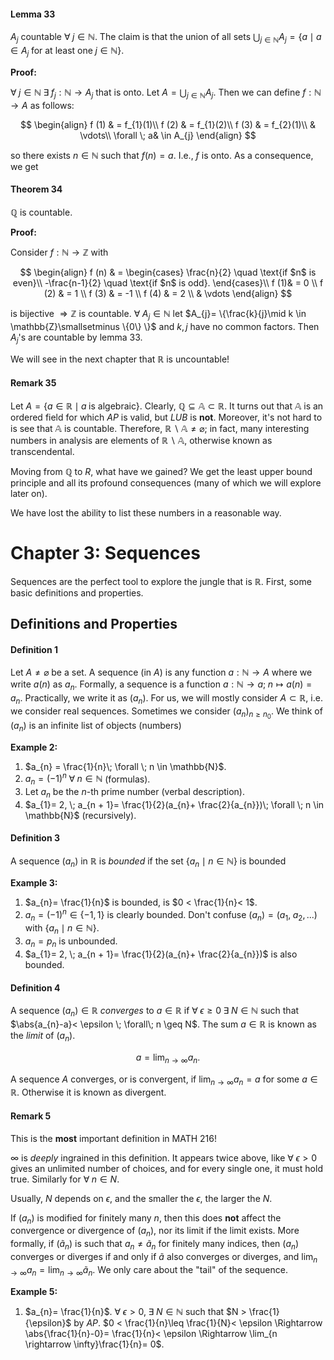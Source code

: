 #### Lemma 33

$A_{j}$ countable $\forall \; j \in \mathbb{N}$. The claim is that the union of all sets $\bigcup_{j \in \mathbb{N}} A_{j}= \{a \mid a \in A_{j}\; \text{for at least one}\; j \in \mathbb{N} \}$.

**Proof:**

$\forall \; j \in \mathbb{N}\;\exists\; f_{j}:\mathbb{N}\rightarrow A_{j}$ that is onto. Let $A = \bigcup_{j \in \mathbb{N}}A_{j}$. Then we can define $f:\mathbb{N}\rightarrow A$ as follows:

$$
\begin{align}
f (1) & = f_{1}(1)\\
f (2) & = f_{1}(2)\\
f (3) & = f_{2}(1)\\
& \vdots\\
\forall \; a& \in A_{j}
\end{align}
$$

so there exists $n \in \mathbb{N}$ such that $f (n)= a$. I.e., $f$ is onto. As a consequence, we get

#### Theorem 34

$\mathbb{Q}$ is countable.

**Proof:**

Consider $f:\mathbb{N}\rightarrow \mathbb{Z}$ with 

$$
\begin{align}
f (n) & =
\begin{cases}
\frac{n}{2} \quad \text{if $n$ is even}\\
-\frac{n-1}{2} \quad \text{if $n$ is odd}.
\end{cases}\\
f (1)& = 0 \\
f (2) & = 1 \\
f (3) & = -1 \\
f (4) & = 2 \\
& \vdots
\end{align}
$$

is bijective $\Rightarrow \mathbb{Z}$ is countable. $\forall \; A_{j}\in \mathbb{N}$ let $A_{j}= \{\frac{k}{j}\mid k \in \mathbb{Z}\smallsetminus \{0\} \}$ and $k, j$ have no common factors. Then $A_{j}$'s are countable by lemma 33.

We will see in the next chapter that $\mathbb{R}$ is uncountable!

#### Remark 35

Let $A= \{a \in \mathbb{R}\mid a \;\text{is algebraic} \}$. Clearly, $\mathbb{Q}\subseteq \mathbb{A}\subset \mathbb{R}$. It turns out that $\mathbb{A}$ is an ordered field for which $AP$ is valid, but $LUB$ is **not**. Moreover, it's not hard to is see that $\mathbb{A}$ is countable. Therefore, $\mathbb{R}\smallsetminus \mathbb{A}\neq \varnothing$; in fact, many interesting numbers in analysis are elements of $\mathbb{R}\smallsetminus \mathbb{A}$, otherwise known as transcendental.

Moving from $\mathbb{Q}$ to ${R}$, what have we gained? We get the least upper bound principle and all its profound consequences (many of which we will explore later on).

We have lost the ability to list these numbers in a reasonable way.

# Chapter 3: Sequences

Sequences are the perfect tool to explore the jungle that is $\mathbb{R}$. First, some basic definitions and properties.

## Definitions and Properties

#### Definition 1

Let $A \neq \varnothing$ be a set. A sequence (in $A$) is any function $a:\mathbb{N}\rightarrow A$ where we write $a (n)$ as $a_{n}$. Formally, a sequence is a function $a:\mathbb{N}\rightarrow a ; \; n \mapsto a (n)= a_{n}$. Practically, we write it as $(a_{n})$. For us, we will mostly consider $A \subset \mathbb{R}$, i.e. we consider real sequences. Sometimes we consider $(a_{n})_{n \geq n_{0}}$. We think of $(a_{n})$ is an infinite list of objects (numbers)

**Example 2:**

1. $a_{n} = \frac{1}{n}\; \forall \; n \in \mathbb{N}$.
2. $a_{n}= (-1)^{n}\; \forall \; n \in \mathbb{N}$ (formulas).
3. Let $a_{n}$ be the $n$-th prime number (verbal description).
4. $a_{1}= 2, \; a_{n + 1}= \frac{1}{2}(a_{n}+ \frac{2}{a_{n}})\; \forall \; n \in \mathbb{N}$ (recursively).

#### Definition 3

A sequence $(a_{n})$ in $\mathbb{R}$ is *bounded* if the set $\{a_{n}\mid n \in \mathbb{N} \}$ is bounded

**Example 3:**

1. $a_{n}= \frac{1}{n}$ is bounded, is $0 < \frac{1}{n}< 1$.
2. $a_{n}= (-1)^{n}\in \{-1, 1 \}$ is clearly bounded. Don't confuse $(a_{n}) = (a_{1}, \; a_{2}, ...)$ with $\{a_{n}\mid n \in \mathbb{N} \}$.
3. $a_{n}= p_{n}$ is unbounded.
4. $a_{1}= 2, \; a_{n + 1}= \frac{1}{2}(a_{n}+ \frac{2}{a_{n}})$ is also bounded.

#### Definition 4

A sequence $(a_{n})\in \mathbb{R}$ *converges* to $a \in \mathbb{R}$ if $\forall \; \epsilon \geq 0 \; \exists \; N \in \mathbb{N}$ such that $\abs{a_{n}-a}< \epsilon \; \forall\; n \geq N$. The sum $a \in \mathbb{R}$ is known as the *limit* of $(a_{n})$.

$$
a = \lim_{n \rightarrow \infty}a_{n}.
$$

A sequence $A$ converges, or is convergent, if $\lim_{n \rightarrow \infty}a_{n}= a$ for some $a \in \mathbb{R}$. Otherwise it is known as divergent.

#### Remark 5

This is the **most** important definition in MATH 216!

$\infty$ is *deeply* ingrained in this definition. It appears twice above, like $\forall \; \epsilon > 0$ gives an unlimited number of choices, and for every single one, it must hold true. Similarly for $\forall \; n \in N$.

Usually, $N$ depends on $\epsilon$, and the smaller the $\epsilon$, the larger the $N$.

If $(a_{n})$ is modified for finitely many $n$, then this does **not** affect the convergence or divergence of $(a_{n})$, nor its limit if the limit exists. More formally, if $(\tilde{a}_{n})$ is such that $a_{n}\neq \tilde{a}_{n}$ for finitely many indices, then $(a_{n})$ converges or diverges if and only if $\tilde{a}$ also converges or diverges, and $\lim_{n \rightarrow \infty}a_{n}= \lim_{n \rightarrow \infty}\tilde{a}_{n}$. We only care about the "tail" of the sequence.

**Example 5:**

1. $a_{n}= \frac{1}{n}$. $\forall \; \epsilon > 0, \; \exists \; N \in \mathbb{N}$ such that $N > \frac{1}{\epsilon}$ by $AP$.  $0 < \frac{1}{n}\leq \frac{1}{N}< \epsilon \Rightarrow \abs{\frac{1}{n}-0}= \frac{1}{n}< \epsilon \Rightarrow \lim_{n \rightarrow \infty}\frac{1}{n}= 0$. 